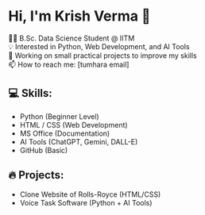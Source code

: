 # Hi, I'm Krish Verma 👋

👨‍💻 B.Sc. Data Science Student @ IITM  
💡 Interested in Python, Web Development, and AI Tools  
🚀 Working on small practical projects to improve my skills  
📫 How to reach me: [tumhara email]

## 💻 Skills:
- Python (Beginner Level)
- HTML / CSS (Web Development)
- MS Office (Documentation)
- AI Tools (ChatGPT, Gemini, DALL-E)
- GitHub (Basic)

## 🔥 Projects:
- Clone Website of Rolls-Royce (HTML/CSS)
- Voice Task Software (Python + AI Tools)
